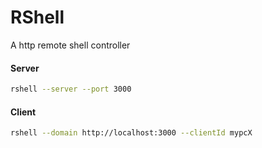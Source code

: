 RShell
======

A http remote shell controller

#### Server
```bash
rshell --server --port 3000
```

#### Client
```bash
rshell --domain http://localhost:3000 --clientId mypcX
```
